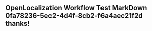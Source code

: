 <properties
ms.topic="hero-topic"
ms.test1="hero-topic"
ms.test2="test"/>

## OpenLocalization Workflow Test MarkDown 0fa78236-5ec2-4d4f-8cb2-f6a4aec21f2d thanks!
